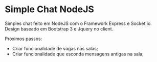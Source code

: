 Simple Chat NodeJS
==================
Simples chat feito em NodeJS com o Framework Express e Socket.io.
Design baseado em Bootstrap 3 e Jquery no client.

Próximos passos:
- Criar funcionalidade de vagas nas salas;
- Criar funcionalidade que esconda mensagens antigas na sala;
